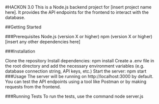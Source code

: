 #HACKON 3.0
This is a Node.js backend project for [insert project name here]. It provides the API endpoints for the frontend to interact with the database.

##Getting Started

###Prerequisites
Node.js (version X or higher)
npm (version X or higher)
[insert any other dependencies here]

###Installation

Clone the repository
Install dependencies: npm install
Create a .env file in the root directory and add the necessary environment variables (e.g. database connection string, API keys, etc.)
Start the server: npm start
###Usage
The server will be running on http://localhost:3000 by default. You can test the API endpoints using a tool like Postman or by making requests from the frontend.

###Running Tests
To run the tests, use the command node server.js

